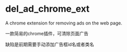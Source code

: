 # del_ad_chrome_ext
A chrome extension for removing ads on the web page.

一款简易的chrome插件，可清除页面广告

缺陷是前期需要手动添加广告框id名或者类名

